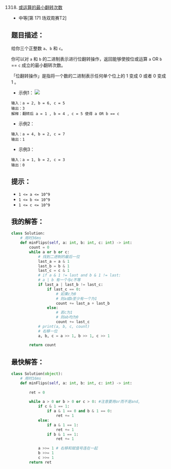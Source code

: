 1318. [或运算的最小翻转次数](https://leetcode-cn.com/problems/minimum-flips-to-make-a-or-b-equal-to-c/)

- 中等[第 171 场双周赛T2]

## 题目描述：
给你三个正整数 `a`、`b` 和 `c`。

你可以对 `a` 和 `b` 的二进制表示进行位翻转操作，返回能够使按位或运算   `a` OR `b` == `c`  成立的最小翻转次数。

「位翻转操作」是指将一个数的二进制表示任何单个位上的 1 变成 0 或者 0 变成 1 。

- 示例1：
![](https://assets.leetcode-cn.com/aliyun-lc-upload/uploads/2020/01/11/sample_3_1676.png)
```
输入：a = 2, b = 6, c = 5
输出：3
解释：翻转后 a = 1 , b = 4 , c = 5 使得 a OR b == c
```

- 示例2：
```
输入：a = 4, b = 2, c = 7
输出：1
```

- 示例3：
```
输入：a = 1, b = 2, c = 3
输出：0
```

## 提示：
- `1 <= a <= 10^9`
- `1 <= b <= 10^9`
- `1 <= c <= 10^9`

## 我的解答：
``` python
class Solution:
    # 用时36ms
    def minFlips(self, a: int, b: int, c: int) -> int:
        count = 0
        while a or b or c:
            # 找到二进制的最后一位
            last_a = a & 1
            last_b = b & 1
            last_c = c & 1
            # if a & 1 != last and b & 1 != last:
            # a | b 有一个与c不等
            if last_a | last_b != last_c:
                if last_c == 0:
                    # 如果c为0
                    # 则a或b至少有一个为1
                    count += last_a + last_b
                else:
                    # 若c为1
                    # 则ab均为0
                    count += last_c
            # print(a, b, c, count)
            # 右移一位
            a, b, c = a >> 1, b >> 1, c >> 1
        
        return count
```

## 最快解答：
``` python
class Solution(object):
    # 用时16ms
    def minFlips(self, a: int, b: int, c: int) -> int:
        
        ret = 0
        
        while a > 0 or b > 0 or c > 0: #注意要用or而不是and, 
            if c & 1 == 1:
                if a & 1 == 0 and b & 1 == 0:
                    ret += 1
            else:
                if a & 1 == 1:
                    ret += 1
                if b & 1 == 1:
                    ret += 1
            
            a >>= 1 # 右移和赋值号连在一起
            b >>= 1
            c >>= 1
        return ret
```
